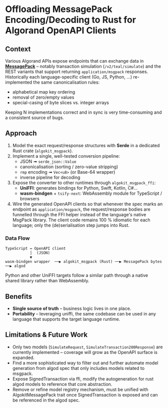 # Offloading MessagePack Encoding/Decoding to Rust for Algorand OpenAPI Clients

## Context

Various Algorand APIs expose endpoints that can exchange data in **[MessagePack](https://msgpack.org/)** – notably transaction simulation (`/v2/teal/simulate`) and the REST variants that support returning `application/msgpack` responses.  Historically each language-specific client (Go, JS, Python, …) re-implemented the same canonicalisation rules:

* alphabetical map key ordering
* removal of zero/empty values
* special-casing of byte slices vs. integer arrays

Keeping N implementations correct and in sync is very time-consuming and a consistent source of bugs.

## Approach

1. Model the exact request/response structures with **Serde** in a dedicated Rust crate (`algokit_msgpack`).
2. Implement a single, well-tested conversion pipeline:
   * JSON ➟ `serde_json::Value`
   * canonicalisation (sorting / zero-value stripping)
   * `rmp` encoding ➟ `Vec<u8>` (or Base-64 wrapper)
   * inverse pipeline for decoding
3. Expose the converter to other runtimes through `algokit_msgpack_ffi`:
   * **UniFFI**: generates bindings for Python, Swift, Kotlin, C#…
   * **wasm-bindgen** + `tsify-next`: WebAssembly module for TypeScript / browsers
4. Wire the generated OpenAPI clients so that whenever the spec marks an endpoint as `application/msgpack`, the request/response bodies are funnelled through the FFI helper instead of the language's native MsgPack library.  The client code remains 100 % idiomatic for each language; only the (de)serialisation step jumps into Rust.

### Data Flow

```ascii
TypeScript ↔ OpenAPI client
           │  (JSON)
           ▼
wasm-bindgen wrapper  ──▶ algokit_msgpack (Rust) ──▶ MessagePack bytes ──▶ algod
```

Python and other UniFFI targets follow a similar path through a native shared library rather than WebAssembly.

## Benefits

* **Single source of truth** – business logic lives in one place.
* **Portability** – leveraging uniffi, the same codebase can be used in any language that supports the target language runtime.

## Limitations & Future Work

* Only two models (`SimulateRequest`, `SimulateTransaction200Response`) are currently implemented – coverage will grow as the OpenAPI surface is expanded.
* Find a more sophisticated way to filter out and further automate model generation from algod spec that only includes models related to msgpack.
* Expose SignedTransaction via ffi, modify the autogeneration for rust algod models to reference that core abstraction.
* Remove or refine model registry mechanism, must be unified with AlgokitMessagePack trait once SignedTransaction is exposed and can be referenced in the algod spec.
